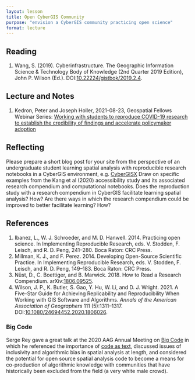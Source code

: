 ```yaml
---
layout: lesson
title: Open CyberGIS Community
purpose: "envision a CyberGIS community practicing open science"
format: lecture
---
```


## Reading

1. Wang, S. (2019). Cyberinfrastructure. The Geographic Information Science & Technology Body of Knowledge (2nd Quarter 2019 Edition), John P. Wilson (Ed.). DOI:[10.22224/gistbok/2019.2.4](https://doi.org/10.22224/gistbok/2019.2.4).

## Lecture and Notes

1. Kedron, Peter and Joseph Holler, 2021-08-23, Geospatial Fellows Webinar Series: [Working with students to reproduce COVID-19 research to establish the credibility of findings and accelerate policymaker adoption](https://aag-geospatialfellows-series.secure-platform.com/a/solicitations/16/sessiongallery/250)

## Reflecting

Please prepare a short blog post for your site from the perspective of an undergraduate student learning spatial analysis with reproducible research notebooks in a CyberGIS environment, e.g. [CyberGISX](https://cybergisxhub.cigi.illinois.edu/)
Draw on specific examples from the Kang et al (2020) accessibility study and its associated research compendium and computational notebooks.
Does the reproduction study with a research compendium in CyberGIS facilitate learning spatial analysis? How?
Are there ways in which the research compendium could be improved to better facilitate learning? How?

## References

1. Ibanez, L., W. J. Schroeder, and M. D. Hanwell. 2014. Practicing open science. In Implementing Reproducible Research, eds. V. Stodden, F. Leisch, and R. D. Peng, 241–280. Boca Raton: CRC Press.
2. Millman, K. J., and F. Perez. 2014. Developing Open-Source Scientific Practice. In Implementing Reproducible Research, eds. V. Stodden, F. Leisch, and R. D. Peng, 149–183. Boca Raton: CRC Press.
3. Nüst, D., C. Boettiger, and B. Marwick. 2018. How to Read a Research Compendium. arXiv:[1806.09525](http://arxiv.org/abs/1806.09525).
4. Wilson, J. P., K. Butler, S. Gao, Y. Hu, W. Li, and D. J. Wright. 2021. A Five-Star Guide for Achieving Replicability and Reproducibility When Working with GIS Software and Algorithms. *Annals of the American Association of Geographers* 111 (5):1311–1317. DOI:[10.1080/24694452.2020.1806026](https://doi.org/10.1080/24694452.2020.1806026).

### Big Code

Serge Rey gave a great talk at the 2020 AAG Annual Meeting on [Big Code](https://aag.secure-abstracts.com/AAG%20Annual%20Meeting%202021/sessions-gallery/27052) in which he referenced the importance of [code as text](open-science), discussed issues of inclusivity and algorithmic bias in spatial analysis at length, and considered the potential for open source spatial analysis code to become a means for co-production of algorithmic knowledge with communities that have historically been excluded from the field (a very white male crowd).

